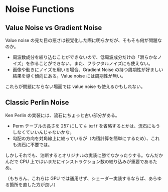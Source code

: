 # Noise Functions

## Value Noise vs Gradient Noise

Value noise の見た目の悪さは視覚化した際に明らかだが、そもそも何が問題なのか。

- 周波数成分を絞り込むことができないので、低周波成分だけの「滑らかなノイズ」を作ることができない。また、フラクタルノイズにも使えない。
- 画像や動きにノイズを用いる場合、Gradient Noise の持つ周期性が好ましい結果を導く傾向にある。Value noise には周期性が無い。

これらが問題にならない場面では value noise も使えるかもしれない。

## Classic Perlin Noise

Ken Perlin の実装には、流石にちょっと古い部分がある。

- Perm テーブルの長さを 257 にして `& 0xff` を省略するとかは、流石にもうしなくていいんじゃないかな。
- 勾配の方向を対角線上に絞っているが（内積計算を簡単にするため）、これも流石に不要では。

しかしそれでも、油断するとオリジナルの実装に勝てなかったりする。なんだかんだで CPU 上ではいまだにインストラクション数の絞り込みが重要であるため。

（もちろん、これらは GPU では通用せず、シェーダー実装するならば、あらゆる箇所を直した方が良い）
